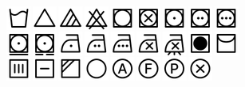 <img src="icons/machine-wash.svg" /> <img src="icons/bleach.svg" /> <img src="icons/non-chlorine-bleach.svg" /> <img src="icons/do-not-bleach.svg" /> <img src="icons/tumble-dry.svg" /> <img src="icons/do-not-tumble-dry.svg" /> <img src="icons/dry-on-low.svg" /> <img src="icons/dry-on-medium.svg" /> <img src="icons/dry-on-high.svg" /> <img src="icons/dry-on-permanent-press.svg" /> <img src="icons/dry-on-delicate.svg" /> <img src="icons/iron-on-low.svg" /> <img src="icons/iron-on-medium.svg" /> <img src="icons/iron-on-high.svg" /> <img src="icons/do-not-iron.svg" /> <img src="icons/iron-no-steam.svg" /> <img src="icons/no-heat.svg" /> <img src="icons/hang-dry.svg" /> <img src="icons/drip-dry.svg" /> <img src="icons/dry-flat.svg" /> <img src="icons/dry-in-shade.svg" /> <img src="icons/dry-clean.svg" /> <img src="icons/dry-clean-any-solvent.svg" /> <img src="icons/dry-clean-hydrocarbon-solvent-only.svg" /> <img src="icons/dry-clean-tetrachloroethylene-solvent-only.svg" /> <img src="icons/do-not-dry-clean.svg" />
